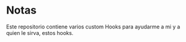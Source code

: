 # Notas

Este repositorio contiene varios custom Hooks para ayudarme a mi y a quien le sirva, estos hooks.